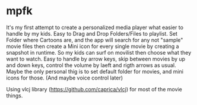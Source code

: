 # mpfk

It's my first attempt to create a personalized media player what easier to handle by my kids.
Easy to Drag and Drop Folders/Files to playlist.
Set Folder where Cartoons are, and the app will search for any not "sample" movie files
then create a Mini icon for every single movie by creating a snapshot in runtime. So my kids can 
surf on movilist then choose what they want to watch.
Easy to handle by arrow keys, skip between movies by up and down keys, control the volume by laeft and rigth arrows as usual.
Maybe the only personal thig is to set default folder for movies, and mini icons for those. (And maybe voice control later)

Using vlcj library (https://github.com/caprica/vlcj) for most of the movie things.

